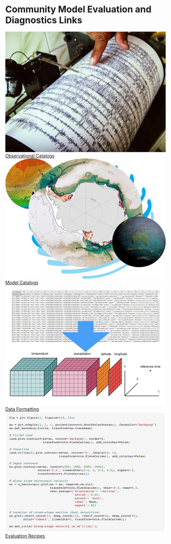 # Community Model Evaluation and Diagnostics Links

<!-- {% include "call_contribute.md" %} -->

<div class="card-container" style="flex-wrap:nowrap;">
    <a href="community_observational_catalogs" class="vertical-card aspect-ratio1to1 default-text-color">
        <div class="vertical-card-image-container">
            <img class="img-cover" src="../../assets/model_evaluation/model_evaluation_obs_catalog.jpg" alt="Observational Catalogs">
        </div>
        <div class="vertical-card-text-container  highlight-bg bold">Observational Catalogs</div>
    </a>
    <a href="community_model_catalogs" class="vertical-card aspect-ratio1to1 default-text-color">
        <div class="vertical-card-image-container">
            <img class="img-cover" src="../../assets/model_evaluation/model_evaluation_model_catalog.jpg" alt="Model Catalogs">
        </div>
        <div class="vertical-card-text-container  highlight-bg bold">Model Catalogs</div>
    </a>
</div>
<div class="card-container" style="flex-wrap:nowrap;">
    <a href="community_data_processing" class="vertical-card aspect-ratio1to1 default-text-color">
        <div class="vertical-card-image-container">
            <img class="img-cover" src="../../assets/model_evaluation/model_evaluation_formatting.jpg" alt="Data Formatting">
        </div>
        <div class="vertical-card-text-container  highlight-bg bold">Data Formatting</div>
    </a>
    <a href="community_med_recipes" class="vertical-card aspect-ratio1to1 default-text-color">
        <div class="vertical-card-image-container">
            <img class="img-cover" src="../../assets/model_evaluation/model_evaluation_recipe.jpg" alt="Evaluation Recipes">
        </div>
        <div class="vertical-card-text-container  highlight-bg bold">Evaluation Recipes</div>
    </a>
</div>
